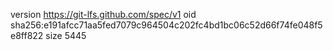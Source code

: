 version https://git-lfs.github.com/spec/v1
oid sha256:e191afcc71aa5fed7079c964504c202fc4bd1bc06c52d66f74fe048f5e8ff822
size 5445
